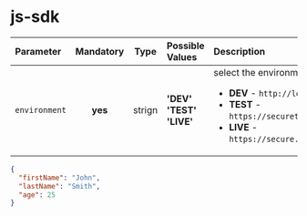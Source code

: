 # js-sdk

| Parameter         | Mandatory         | Type      | Possible Values                       | Description               |
| :---              |    :----:         | :---:     | :---                                  | :---                      |
| `environment`     | **yes**           | strign    | **'DEV'** **'TEST'** **'LIVE'** | select the environment <br /><ul><li>**DEV** - `http://localhost/v1/card/authenticate`</li><li>**TEST** - `https://securetest.smart2pay.com/v1/card/authenticate`</li><li>**LIVE** - `https://secure.smart2pay.com/v1/card/authenticate`</li></ul>    |


```json
{
  "firstName": "John",
  "lastName": "Smith",
  "age": 25
}
```